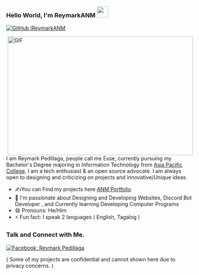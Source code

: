### Hello World, I'm ReymarkANM <img src="https://raw.githubusercontent.com/aemmadi/aemmadi/master/wave.gif" width="30px">

[![GitHub lReymarkANM](https://img.shields.io/github/followers/lreymarkanm?label=follow&style=social)](https://github.com/lreymarkanm)

<img align="right" alt="GIF" src="https://cdn.discordapp.com/attachments/960577658641600512/966958964480827392/Program.gif" width="500" height="320" />

I am Reymark Pedillaga, people call me Esse, currently pursuing my Bachelor's Degree majoring in Information Technology from [Asia Pacific College](https://www.apc.edu.ph). I am a tech enthusiast & an open source advocate. I am always open to designing and criticizing on projects and innovative/Unique ideas.

* ✍You can Find my projects here [ANM Portfolio](https://reymarkanm.netlify.app/)
* 💬 I'm passionate about Designing and Developing Websites, Discord Bot Developer , and Currently learning Developing Computer Programs
* 😄 Pronouns: He/Him
* ⚡ Fun fact: I speak 2 languages ( English, Tagalog )

### Talk and Connect with Me.
[![Facebook: Reymark Pedillaga](https://img.shields.io/badge/-Facebook-blue?style=flat-square&logo=facebook&logoColor=white&link=https://www.facebook.com/asdawdsxx)](https://www.facebook.com/asdawdsxx)
<br />

( Some of my projects are confidential and cannot shown here due to privacy concerns. )

